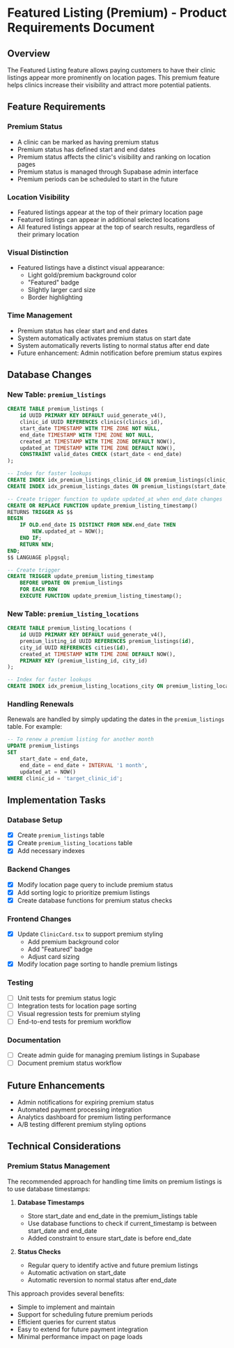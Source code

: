 # Featured Listing (Premium) - Product Requirements Document

## Overview

The Featured Listing feature allows paying customers to have their clinic listings appear more prominently on location pages. This premium feature helps clinics increase their visibility and attract more potential patients.

## Feature Requirements

### Premium Status

- A clinic can be marked as having premium status
- Premium status has defined start and end dates
- Premium status affects the clinic's visibility and ranking on location pages
- Premium status is managed through Supabase admin interface
- Premium periods can be scheduled to start in the future

### Location Visibility

- Featured listings appear at the top of their primary location page
- Featured listings can appear in additional selected locations
- All featured listings appear at the top of search results, regardless of their primary location

### Visual Distinction

- Featured listings have a distinct visual appearance:
  - Light gold/premium background color
  - "Featured" badge
  - Slightly larger card size
  - Border highlighting

### Time Management

- Premium status has clear start and end dates
- System automatically activates premium status on start date
- System automatically reverts listing to normal status after end date
- Future enhancement: Admin notification before premium status expires

## Database Changes

### New Table: `premium_listings`

```sql
CREATE TABLE premium_listings (
    id UUID PRIMARY KEY DEFAULT uuid_generate_v4(),
    clinic_id UUID REFERENCES clinics(clinics_id),
    start_date TIMESTAMP WITH TIME ZONE NOT NULL,
    end_date TIMESTAMP WITH TIME ZONE NOT NULL,
    created_at TIMESTAMP WITH TIME ZONE DEFAULT NOW(),
    updated_at TIMESTAMP WITH TIME ZONE DEFAULT NOW(),
    CONSTRAINT valid_dates CHECK (start_date < end_date)
);

-- Index for faster lookups
CREATE INDEX idx_premium_listings_clinic_id ON premium_listings(clinic_id);
CREATE INDEX idx_premium_listings_dates ON premium_listings(start_date, end_date);

-- Create trigger function to update updated_at when end_date changes
CREATE OR REPLACE FUNCTION update_premium_listing_timestamp()
RETURNS TRIGGER AS $$
BEGIN
    IF OLD.end_date IS DISTINCT FROM NEW.end_date THEN
        NEW.updated_at = NOW();
    END IF;
    RETURN NEW;
END;
$$ LANGUAGE plpgsql;

-- Create trigger
CREATE TRIGGER update_premium_listing_timestamp
    BEFORE UPDATE ON premium_listings
    FOR EACH ROW
    EXECUTE FUNCTION update_premium_listing_timestamp();
```

### New Table: `premium_listing_locations`

```sql
CREATE TABLE premium_listing_locations (
    id UUID PRIMARY KEY DEFAULT uuid_generate_v4(),
    premium_listing_id UUID REFERENCES premium_listings(id),
    city_id UUID REFERENCES cities(id),
    created_at TIMESTAMP WITH TIME ZONE DEFAULT NOW(),
    PRIMARY KEY (premium_listing_id, city_id)
);

-- Index for faster lookups
CREATE INDEX idx_premium_listing_locations_city ON premium_listing_locations(city_id);
```

### Handling Renewals

Renewals are handled by simply updating the dates in the `premium_listings` table. For example:

```sql
-- To renew a premium listing for another month
UPDATE premium_listings
SET
    start_date = end_date,
    end_date = end_date + INTERVAL '1 month',
    updated_at = NOW()
WHERE clinic_id = 'target_clinic_id';
```

## Implementation Tasks

### Database Setup

- [x] Create `premium_listings` table
- [x] Create `premium_listing_locations` table
- [x] Add necessary indexes

### Backend Changes

- [x] Modify location page query to include premium status
- [x] Add sorting logic to prioritize premium listings
- [x] Create database functions for premium status checks

### Frontend Changes

- [x] Update `ClinicCard.tsx` to support premium styling
  - Add premium background color
  - Add "Featured" badge
  - Adjust card sizing
- [x] Modify location page sorting to handle premium listings

### Testing

- [ ] Unit tests for premium status logic
- [ ] Integration tests for location page sorting
- [ ] Visual regression tests for premium styling
- [ ] End-to-end tests for premium workflow

### Documentation

- [ ] Create admin guide for managing premium listings in Supabase
- [ ] Document premium status workflow

## Future Enhancements

- Admin notifications for expiring premium status
- Automated payment processing integration
- Analytics dashboard for premium listing performance
- A/B testing different premium styling options

## Technical Considerations

### Premium Status Management

The recommended approach for handling time limits on premium listings is to use database timestamps:

1. **Database Timestamps**

   - Store start_date and end_date in the premium_listings table
   - Use database functions to check if current_timestamp is between start_date and end_date
   - Added constraint to ensure start_date is before end_date

2. **Status Checks**
   - Regular query to identify active and future premium listings
   - Automatic activation on start_date
   - Automatic reversion to normal status after end_date

This approach provides several benefits:

- Simple to implement and maintain
- Support for scheduling future premium periods
- Efficient queries for current status
- Easy to extend for future payment integration
- Minimal performance impact on page loads
